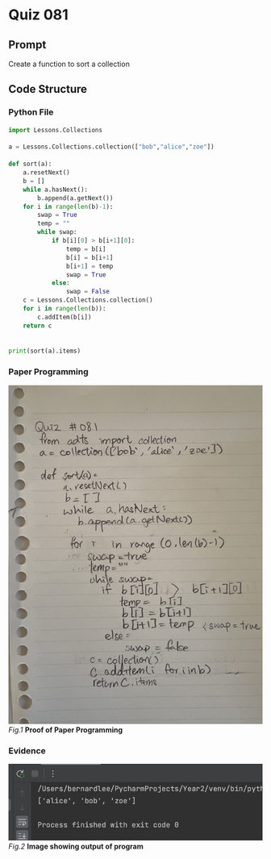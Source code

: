 # Quiz 081

## Prompt
Create a function to sort a collection
## Code Structure

### Python File
```python
import Lessons.Collections

a = Lessons.Collections.collection(["bob","alice","zoe"])

def sort(a):
    a.resetNext()
    b = []
    while a.hasNext():
        b.append(a.getNext())
    for i in range(len(b)-1):
        swap = True
        temp = ""
        while swap:
            if b[i][0] > b[i+1][0]:
                temp = b[i]
                b[i] = b[i+1]
                b[i+1] = temp
                swap = True
            else:
                swap = False
    c = Lessons.Collections.collection()
    for i in range(len(b)):
        c.addItem(b[i])
    return c


print(sort(a).items)
```

### Paper Programming
![Paper Programming](../Assets/Quiz081.jpeg)
*Fig.1* **Proof of Paper Programming**


### Evidence
![Evidence](../Assets/Quiz081Evidence.jpg)
*Fig.2* **Image showing output of program**
